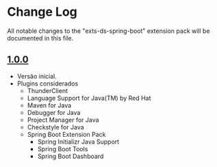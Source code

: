 # Change Log

All notable changes to the "exts-ds-spring-boot" extension pack will be documented in this file.

## [1.0.0]

- Versão inicial.
- Plugins considerados
    - ThunderClient 
    - Language Support for Java(TM) by Red Hat
    - Maven for Java
    - Debugger for Java
    - Project Manager for Java  
    - Checkstyle for Java  
    - Spring Boot Extension Pack
        - Spring Initializr Java Support
        - Spring Boot Tools
        - Spring Boot Dashboard 


[1.0.0]: https://github.com/diegoneri/ext-ds-spring-boot/releases/tag/v1.0.0